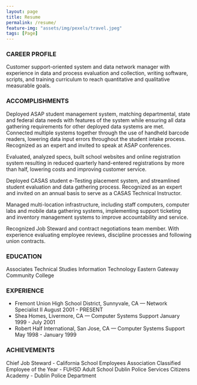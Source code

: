 ```yaml
---
layout: page
title: Resume
permalink: /resume/
feature-img: "assets/img/pexels/travel.jpeg"
tags: [Page]
---
```


### CAREER PROFILE

Customer support-oriented system and data network manager with experience in data and process evaluation and collection, writing software, scripts, and training curriculum to reach quantitative and qualitative measurable goals.

### ACCOMPLISHMENTS

Deployed ASAP student management system, matching departmental, state and federal data needs with features of the system while ensuring all data gathering requirements for other deployed data systems are met. Connected multiple systems together through the use of handheld barcode readers, lowering data input errors throughout the student intake process. Recognized as an expert and invited to speak at ASAP conferences.

Evaluated, analyzed specs, built school websites and online registration system resulting in reduced quarterly hand-entered registrations by more than half, lowering costs and improving customer service.

Deployed CASAS student e-Testing placement system, and streamlined student evaluation and data gathering process. Recognized as an expert and invited on an annual basis to serve as a CASAS Technical Instructor.

Managed multi-location infrastructure, including staff computers, computer labs and mobile data gathering systems, implementing support ticketing and inventory management systems to improve accountability and service.

Recognized Job Steward and contract negotiations team member.  With experience evaluating employee reviews, discipline processes and following union contracts.

### EDUCATION
Associates Technical Studies
Information Technology
Eastern Gateway Community College

### EXPERIENCE
* Fremont Union High School District, Sunnyvale, CA — Network Specialist II August 2001 - PRESENT
* Shea Homes, Livermore, CA — Computer Systems Support  January 1999 - July 2001
* Robert Half International, San Jose, CA — Computer Systems Support  May 1998 - January 1999

### ACHIEVEMENTS
Chief Job Steward - California School Employees Association
Classified Employee of the Year - FUHSD Adult School
Dublin Police Services Citizens Academy - Dublin Police Department

